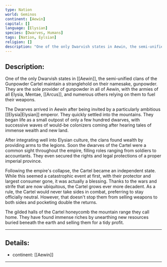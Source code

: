 ```yaml
---
type: Nation
world: Geminos
continent: [Aewin]
capital: []
language: [Elysian]
species: [Dwarves, Humans]
tags: [Nation, Eylsian]
religion: []
description: "One of the only Dwarvish states in Aewin, the semi-unified clans of the Gunpowder Cartel maintain a stranglehold on their namesake, gunpowder. They are the sole provider of gunpowder in all of Aewin, with the armies of all Elysia, Mentae, Arcus, and numerous others relying on them to fuel their weapons."
---
```


## Description:

One of the only Dwarvish states in [[Aewin]], the semi-unified clans of the Gunpowder Cartel maintain a stranglehold on their namesake, gunpowder. They are the sole provider of gunpowder in all of Aewin, with the armies of all Elysia, Mentae, [[Arcus]], and numerous others relying on them to fuel their weapons.

The Dwarves arrived in Aewin after being invited by a particularly ambitious [[Elysia|Elysian]] emperor. They quickly settled into the mountains. They began life as a small outpost of only a few hundred dwarves, with successive waves of would-be colonizers coming after hearing tales of immense wealth and new land. 

After integrating well into Elysian culture, the clans found wealth by providing arms to the legions. Soon the dwarves of the Cartel were a common sight throughout the empire, filling roles ranging from soldiers to accountants. They even secured the rights and legal protections of a proper imperial province.

Following the empire's collapse, the Cartel became an independent state. While this seemed a catastrophic event at first, with their protector and largest consumer gone, it was actually a blessing. Thanks to the wars and strife that are now ubiquitous, the Cartel grows ever more decadent. As a rule, the Cartel would never take sides in combat, preferring to stay officially neutral. However, that doesn't stop them from selling weapons to both sides and pocketing double the returns.

The gilded halls of the Cartel honeycomb the mountain range they call home. They have found immense riches by unearthing new resources buried beneath the earth and selling them for a tidy profit.

---
## Details:
- continent: [[Aewin]]

---




